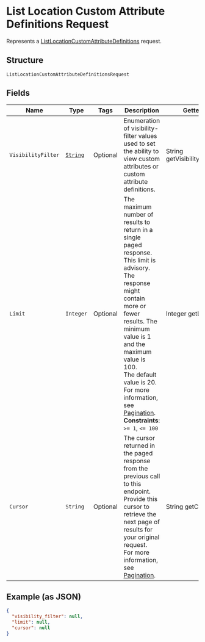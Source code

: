 
# List Location Custom Attribute Definitions Request

Represents a [ListLocationCustomAttributeDefinitions](../../doc/api/location-custom-attributes.md#list-location-custom-attribute-definitions) request.

## Structure

`ListLocationCustomAttributeDefinitionsRequest`

## Fields

| Name | Type | Tags | Description | Getter |
|  --- | --- | --- | --- | --- |
| `VisibilityFilter` | [`String`](../../doc/models/visibility-filter.md) | Optional | Enumeration of visibility-filter values used to set the ability to view custom attributes or custom attribute definitions. | String getVisibilityFilter() |
| `Limit` | `Integer` | Optional | The maximum number of results to return in a single paged response. This limit is advisory.<br>The response might contain more or fewer results. The minimum value is 1 and the maximum value is 100.<br>The default value is 20. For more information, see [Pagination](https://developer.squareup.com/docs/build-basics/common-api-patterns/pagination).<br>**Constraints**: `>= 1`, `<= 100` | Integer getLimit() |
| `Cursor` | `String` | Optional | The cursor returned in the paged response from the previous call to this endpoint.<br>Provide this cursor to retrieve the next page of results for your original request.<br>For more information, see [Pagination](https://developer.squareup.com/docs/build-basics/common-api-patterns/pagination). | String getCursor() |

## Example (as JSON)

```json
{
  "visibility_filter": null,
  "limit": null,
  "cursor": null
}
```


